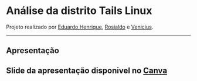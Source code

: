 # Análise da distrito Tails Linux

Projeto realizado por [Eduardo Henrique](https://github.com/ed-henrique), [Rosialdo](https://github.com/Rosialdo) e [Venicius](https://github.com/veniciusjacob).

---

## Apresentação

Slide da apresentação disponivel no [Canva](https://www.canva.com/design/DAFGrFKgvS8/cXDB2GkNoSYG-Qt3P-yIwQ/view)
---

